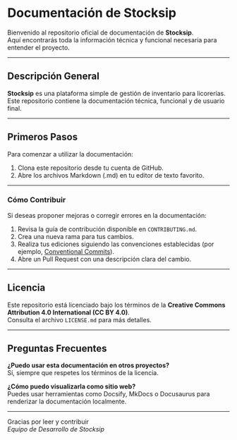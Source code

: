 # Documentación de Stocksip

Bienvenido al repositorio oficial de documentación de **Stocksip**.  
Aquí encontrarás toda la información técnica y funcional necesaria para entender el proyecto.

---

## Descripción General

**Stocksip** es una plataforma simple de gestión de inventario para licorerías.  
Este repositorio contiene la documentación técnica, funcional y de usuario final.

---

## Primeros Pasos

Para comenzar a utilizar la documentación:

1. Clona este repositorio desde tu cuenta de GitHub.
2. Abre los archivos Markdown (.md) en tu editor de texto favorito.

---

### Cómo Contribuir

Si deseas proponer mejoras o corregir errores en la documentación:

1. Revisa la guía de contribución disponible en `CONTRIBUTING.md`.
2. Crea una nueva rama para tus cambios.
3. Realiza tus ediciones siguiendo las convenciones establecidas (por ejemplo, [Conventional Commits](https://www.conventionalcommits.org/)).
4. Abre un Pull Request con una descripción clara del cambio.

---

## Licencia

Este repositorio está licenciado bajo los términos de la **Creative Commons Attribution 4.0 International (CC BY 4.0)**.  
Consulta el archivo `LICENSE.md` para más detalles.

---

## Preguntas Frecuentes

**¿Puedo usar esta documentación en otros proyectos?**  
Sí, siempre que respetes los términos de la licencia.

**¿Cómo puedo visualizarla como sitio web?**  
Puedes usar herramientas como Docsify, MkDocs o Docusaurus para renderizar la documentación localmente.

---

Gracias por leer y contribuir  
_Equipo de Desarrollo de Stocksip_
